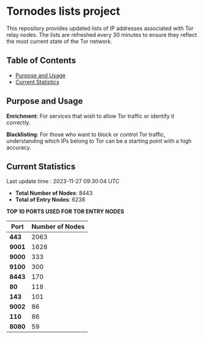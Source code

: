 # Tornodes lists project

This repository provides updated lists of IP addresses associated with Tor relay nodes. The lists are refreshed every 30 minutes to ensure they reflect the most current state of the Tor network.

## Table of Contents

- [Purpose and Usage](#purpose-and-usage)
- [Current Statistics](#current-statistics)


## Purpose and Usage

**Enrichment**: For services that wish to allow Tor traffic or identify it correctly.

**Blacklisting**: For those who want to block or control Tor traffic, understanding which IPs belong to Tor can be a starting point with a high accuracy.

## Current Statistics

Last update time : 2023-11-27 09:30:04 UTC

- **Total Number of Nodes**: 8443
- **Total of Entry Nodes**: 6238

**TOP 10 PORTS USED FOR TOR ENTRY NODES**

| **Port** | **Number of Nodes** |
|------|-----------------|
| **443**   | 2063  |
| **9001**   | 1628  |
| **9000**   | 333  |
| **9100**   | 300  |
| **8443**   | 170  |
| **80**   | 118  |
| **143**   | 101  |
| **9002**   | 86  |
| **110**   | 86  |
| **8080**   | 59  |

